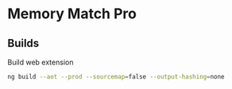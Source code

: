 # Memory Match Pro

## Builds

Build web extension
```bash
ng build --aot --prod --sourcemap=false --output-hashing=none
```
